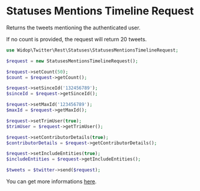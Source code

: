 # Statuses Mentions Timeline Request

Returns the tweets mentioning the authenticated user.

If no count is provided, the request will return 20 tweets.

``` php
use Widop\Twitter\Rest\Statuses\StatusesMentionsTimelineRequest;

$request = new StatusesMentionsTimelineRequest();

$request->setCount(50);
$count = $request->getCount();

$request->setSinceId('132456789');
$sinceId = $request->getSinceId();

$request->setMaxId('123456789');
$maxId = $request->getMaxId();

$request->setTrimUser(true);
$trimUser = $request->getTrimUser();

$request->setContributorDetails(true);
$contributorDetails = $request->getContributorDetails();

$request->setIncludeEntities(true);
$includeEntities = $request->getIncludeEntities();

$tweets = $twitter->send($request);
```

You can get more informations [here](https://dev.twitter.com/docs/api/1.1/get/statuses/mentions_timeline).
